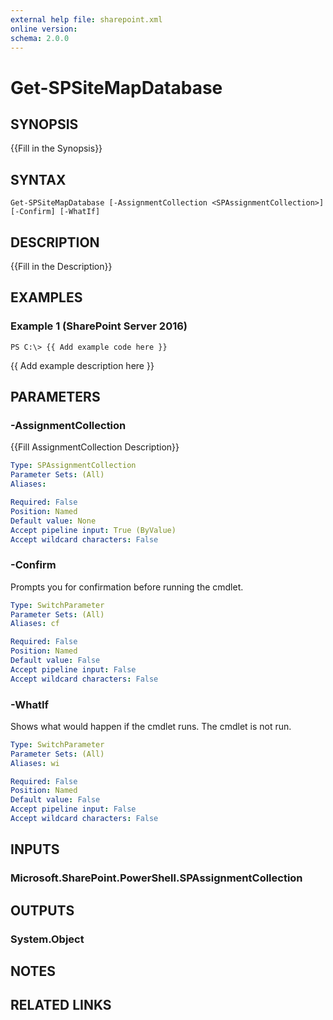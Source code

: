 ```yaml
---
external help file: sharepoint.xml
online version: 
schema: 2.0.0
---
```


# Get-SPSiteMapDatabase

## SYNOPSIS
{{Fill in the Synopsis}}

## SYNTAX

```
Get-SPSiteMapDatabase [-AssignmentCollection <SPAssignmentCollection>] [-Confirm] [-WhatIf]
```

## DESCRIPTION
{{Fill in the Description}}

## EXAMPLES

### Example 1 (SharePoint Server 2016)
```
PS C:\> {{ Add example code here }}
```

{{ Add example description here }}

## PARAMETERS

### -AssignmentCollection
{{Fill AssignmentCollection Description}}

```yaml
Type: SPAssignmentCollection
Parameter Sets: (All)
Aliases: 

Required: False
Position: Named
Default value: None
Accept pipeline input: True (ByValue)
Accept wildcard characters: False
```

### -Confirm
Prompts you for confirmation before running the cmdlet.

```yaml
Type: SwitchParameter
Parameter Sets: (All)
Aliases: cf

Required: False
Position: Named
Default value: False
Accept pipeline input: False
Accept wildcard characters: False
```

### -WhatIf
Shows what would happen if the cmdlet runs.
The cmdlet is not run.

```yaml
Type: SwitchParameter
Parameter Sets: (All)
Aliases: wi

Required: False
Position: Named
Default value: False
Accept pipeline input: False
Accept wildcard characters: False
```

## INPUTS

### Microsoft.SharePoint.PowerShell.SPAssignmentCollection

## OUTPUTS

### System.Object

## NOTES

## RELATED LINKS

